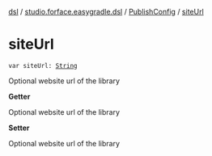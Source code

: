 [dsl](../../index.md) / [studio.forface.easygradle.dsl](../index.md) / [PublishConfig](index.md) / [siteUrl](./site-url.md)

# siteUrl

`var siteUrl: `[`String`](https://kotlinlang.org/api/latest/jvm/stdlib/kotlin/-string/index.html)

Optional website url of the library

**Getter**

Optional website url of the library

**Setter**

Optional website url of the library

